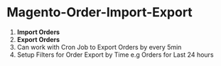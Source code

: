 # Magento-Order-Import-Export
1. **Import Orders**
2. **Export Orders**
 1. Can work with Cron Job to Export Orders by every 5min
 2. Setup Filters for Order Export by Time e.g Orders for Last 24 hours 
